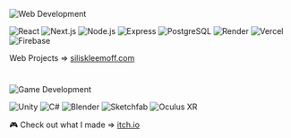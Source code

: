 ![Web Development](https://img.shields.io/badge/Web%20Development-4A90E2?style=flat)

![React](https://img.shields.io/badge/React-61DAFB?style=flat&logo=react&logoColor=white)
![Next.js](https://img.shields.io/badge/Next.js-000000?style=flat&logo=next.js&logoColor=white)
![Node.js](https://img.shields.io/badge/Node.js-8CC84B?style=flat&logo=node.js&logoColor=white)
![Express](https://img.shields.io/badge/Express-000000?style=flat&logo=express&logoColor=white)
![PostgreSQL](https://img.shields.io/badge/PostgreSQL-336791?style=flat&logo=postgresql&logoColor=white)
![Render](https://img.shields.io/badge/Render-16B9FF?style=flat&logo=render&logoColor=white)
![Vercel](https://img.shields.io/badge/Vercel-000000?style=flat&logo=vercel&logoColor=white)
![Firebase](https://img.shields.io/badge/Firebase-FFCA28?style=flat&logo=firebase&logoColor=white)

Web Projects => [siliskleemoff.com](https://siliskleemoff.com)

#

![Game Development](https://img.shields.io/badge/Game%20Development-00BFFF?style=flat&logo=gamepad&logoColor=white)

![Unity](https://img.shields.io/badge/Unity-000000?style=flat&logo=unity&logoColor=white)
![C#](https://img.shields.io/badge/C%23-239120?style=flat&logo=csharp&logoColor=white)
![Blender](https://img.shields.io/badge/Blender-F5792A?style=flat&logo=blender&logoColor=white)
![Sketchfab](https://img.shields.io/badge/Sketchfab-8C8C8C?style=flat&logo=sketchfab&logoColor=white)
![Oculus XR](https://img.shields.io/badge/Oculus%20XR-000000?style=flat&logo=oculus&logoColor=white)

🎮 Check out what I made => [itch.io](https://silis-kleemoff.itch.io)
